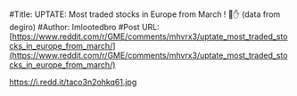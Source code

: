 #Title: UPTATE: Most traded stocks in Europe from March ! 💎✋ (data from degiro)
#Author: Imlootedbro
#Post URL: [https://www.reddit.com/r/GME/comments/mhvrx3/uptate_most_traded_stocks_in_europe_from_march/](https://www.reddit.com/r/GME/comments/mhvrx3/uptate_most_traded_stocks_in_europe_from_march/)


https://i.redd.it/taco3n2ohkq61.jpg